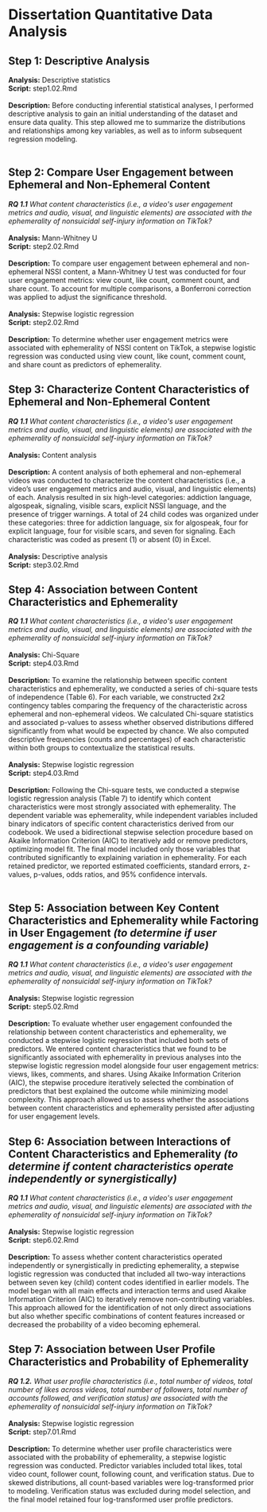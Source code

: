 # Dissertation Quantitative Data Analysis
## Step 1: Descriptive Analysis
**Analysis:** Descriptive statistics
<br/>
**Script:** step1.02.Rmd
<br/>
<br/>
**Description:** Before conducting inferential statistical analyses, I performed descriptive analysis to gain an initial understanding of the dataset and ensure data quality. This step allowed me to summarize the distributions and relationships among key variables, as well as to inform subsequent regression modeling.
<br/>
<br/> 
## Step 2: Compare User Engagement between Ephemeral and Non-Ephemeral Content
_**RQ 1.1** What content characteristics (i.e., a video's user engagement metrics and audio, visual, and linguistic elements) are associated with the ephemerality of nonsuicidal self-injury information on TikTok?_
<br/>
<br/>
**Analysis:** Mann-Whitney U
<br/>
**Script:** step2.02.Rmd
<br/>
<br/>
**Description:** To compare user engagement between ephemeral and non-ephemeral NSSI content, a Mann-Whitney U test was conducted for four user engagement metrics: view count, like count, comment count, and share count. To account for multiple comparisons, a Bonferroni correction was applied to adjust the significance threshold.
<br/>
<br/> 
**Analysis:** Stepwise logistic regression
<br/>
**Script:** step2.02.Rmd
<br/>
<br/>
**Description:** To determine whether user engagement metrics were associated with ephemerality of NSSI content on TikTok, a stepwise logistic regression was conducted using view count, like count, comment count, and share count as predictors of ephemerality. 
 

## Step 3: Characterize Content Characteristics of Ephemeral and Non-Ephemeral Content
_**RQ 1.1** What content characteristics (i.e., a video's user engagement metrics and audio, visual, and linguistic elements) are associated with the ephemerality of nonsuicidal self-injury information on TikTok?_
<br/>
<br/>
**Analysis:** Content analysis
<br/>
<br/>
**Description:** A content analysis of both ephemeral and non-ephemeral videos was conducted to characterize the content characteristics (i.e., a video’s user engagement metrics and audio, visual, and linguistic elements) of each. Analysis resulted in six high-level categories: addiction language, algospeak, signaling, visible scars, explicit NSSI language, and the presence of trigger warnings. A total of 24 child codes was organized under these categories: three for addiction language, six for algospeak, four for explicit language, four for visible scars, and seven for signaling. Each characteristic was coded as present (1) or absent (0) in Excel.
<br/>
<br/>
**Analysis:** Descriptive analysis
<br/>
**Script:** step3.02.Rmd


## Step 4: Association between Content Characteristics and Ephemerality
_**RQ 1.1** What content characteristics (i.e., a video's user engagement metrics and audio, visual, and linguistic elements) are associated with the ephemerality of nonsuicidal self-injury information on TikTok?_
<br/>
<br/>
**Analysis:** Chi-Square
<br/>
**Script:** step4.03.Rmd
<br/>
<br/>
**Description:** To examine the relationship between specific content characteristics and ephemerality, we conducted a series of chi-square tests of independence (Table 6). For each variable, we constructed 2x2 contingency tables comparing the frequency of the characteristic across ephemeral and non-ephemeral videos. We calculated Chi-square statistics and associated p-values to assess whether observed distributions differed significantly from what would be expected by chance. We also computed descriptive frequencies (counts and percentages) of each characteristic within both groups to contextualize the statistical results.
<br/>
<br/>
**Analysis:** Stepwise logistic regression
<br/>
**Script:** step4.03.Rmd
<br/>
<br/>
**Description:** Following the Chi-square tests, we conducted a stepwise logistic regression analysis (Table 7) to identify which content characteristics were most strongly associated with ephemerality.  The dependent variable was ephemerality, while independent variables included binary indicators of specific content characteristics derived from our codebook. We used a bidirectional stepwise selection procedure based on Akaike Information Criterion (AIC) to iteratively add or remove predictors, optimizing model fit. The final model included only those variables that contributed significantly to explaining variation in ephemerality. For each retained predictor, we reported estimated coefficients, standard errors, z-values, p-values, odds ratios, and 95% confidence intervals.
<br/>
<br/>
## Step 5: Association between Key Content Characteristics and Ephemerality while Factoring in User Engagement _(to determine if user engagement is a confounding variable)_
_**RQ 1.1** What content characteristics (i.e., a video's user engagement metrics and audio, visual, and linguistic elements) are associated with the ephemerality of nonsuicidal self-injury information on TikTok?_
<br/>
<br/>
**Analysis:** Stepwise logistic regression
<br/>
**Script:** step5.02.Rmd
<br/>
<br/>
**Description:** To evaluate whether user engagement confounded the relationship between content characteristics and ephemerality, we conducted a stepwise logistic regression that included both sets of predictors. We entered content characteristics that we found to be significantly associated with ephemerality in previous analyses into the stepwise logistic regression model alongside four user engagement metrics: views, likes, comments, and shares. Using Akaike Information Criterion (AIC), the stepwise procedure iteratively selected the combination of predictors that best explained the outcome while minimizing model complexity. This approach allowed us to assess whether the associations between content characteristics and ephemerality persisted after adjusting for user engagement levels.


## Step 6: Association between Interactions of Content Characteristics and Ephemerality _(to determine if content characteristics operate independently or synergistically)_
_**RQ 1.1** What content characteristics (i.e., a video's user engagement metrics and audio, visual, and linguistic elements) are associated with the ephemerality of nonsuicidal self-injury information on TikTok?_
<br/>
<br/>
**Analysis:** Stepwise logistic regression
<br/>
**Script:** step6.02.Rmd 
<br/>
<br/>
**Description:** To assess whether content characteristics operated independently or synergistically in predicting ephemerality, a stepwise logistic regression was conducted that included all two-way interactions between seven key (child) content codes identified in earlier models. The model began with all main effects and interaction terms and used Akaike Information Criterion (AIC) to iteratively remove non-contributing variables. This approach allowed for the identification of not only direct associations but also whether specific combinations of content features increased or decreased the probability of a video becoming ephemeral.

## Step 7: Association between User Profile Characteristics and Probability of Ephemerality
_**RQ 1.2.** What user profile characteristics (i.e., total number of videos, total number of likes across videos, total number of followers, total number of accounts followed, and verification status) are associated with the ephemerality of nonsuicidal self-injury information on TikTok?_
<br/>
<br/>
**Analysis:** Stepwise logistic regression
<br/>
**Script:** step7.01.Rmd
<br/>
<br/>
**Description:** To determine whether user profile characteristics were associated with the probability of ephemerality, a stepwise logistic regression was conducted. Predictor variables included total likes, total video count, follower count, following count, and verification status. Due to skewed distributions, all count-based variables were log-transformed prior to modeling. Verification status was excluded during model selection, and the final model retained four log-transformed user profile predictors.

